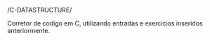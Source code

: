 /C-DATASTRUCTURE/


Corretor de codigo em C, utilizando entradas e exercicios inseridos anteriormente.
